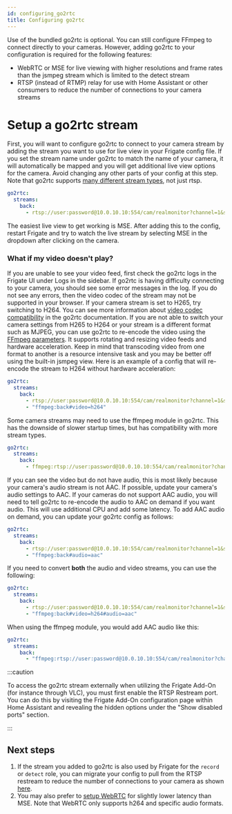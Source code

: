 ```yaml
---
id: configuring_go2rtc
title: Configuring go2rtc
---
```


Use of the bundled go2rtc is optional. You can still configure FFmpeg to connect directly to your cameras. However, adding go2rtc to your configuration is required for the following features:

- WebRTC or MSE for live viewing with higher resolutions and frame rates than the jsmpeg stream which is limited to the detect stream
- RTSP (instead of RTMP) relay for use with Home Assistant or other consumers to reduce the number of connections to your camera streams

# Setup a go2rtc stream

First, you will want to configure go2rtc to connect to your camera stream by adding the stream you want to use for live view in your Frigate config file. If you set the stream name under go2rtc to match the name of your camera, it will automatically be mapped and you will get additional live view options for the camera. Avoid changing any other parts of your config at this step. Note that go2rtc supports [many different stream types](https://github.com/AlexxIT/go2rtc/tree/v1.6.0#module-streams), not just rtsp.

```yaml
go2rtc:
  streams:
    back:
      - rtsp://user:password@10.0.10.10:554/cam/realmonitor?channel=1&subtype=2
```

The easiest live view to get working is MSE. After adding this to the config, restart Frigate and try to watch the live stream by selecting MSE in the dropdown after clicking on the camera.

### What if my video doesn't play?

If you are unable to see your video feed, first check the go2rtc logs in the Frigate UI under Logs in the sidebar. If go2rtc is having difficulty connecting to your camera, you should see some error messages in the log. If you do not see any errors, then the video codec of the stream may not be supported in your browser. If your camera stream is set to H265, try switching to H264. You can see more information about [video codec compatibility](https://github.com/AlexxIT/go2rtc/tree/v1.6.0#codecs-madness) in the go2rtc documentation. If you are not able to switch your camera settings from H265 to H264 or your stream is a different format such as MJPEG, you can use go2rtc to re-encode the video using the [FFmpeg parameters](https://github.com/AlexxIT/go2rtc/tree/v1.6.0#source-ffmpeg). It supports rotating and resizing video feeds and hardware acceleration. Keep in mind that transcoding video from one format to another is a resource intensive task and you may be better off using the built-in jsmpeg view. Here is an example of a config that will re-encode the stream to H264 without hardware acceleration:

```yaml
go2rtc:
  streams:
    back:
      - rtsp://user:password@10.0.10.10:554/cam/realmonitor?channel=1&subtype=2
      - "ffmpeg:back#video=h264"
```

Some camera streams may need to use the ffmpeg module in go2rtc. This has the downside of slower startup times, but has compatibility with more stream types.

```yaml
go2rtc:
  streams:
    back:
      - ffmpeg:rtsp://user:password@10.0.10.10:554/cam/realmonitor?channel=1&subtype=2
```

If you can see the video but do not have audio, this is most likely because your camera's audio stream is not AAC. If possible, update your camera's audio settings to AAC. If your cameras do not support AAC audio, you will need to tell go2rtc to re-encode the audio to AAC on demand if you want audio. This will use additional CPU and add some latency. To add AAC audio on demand, you can update your go2rtc config as follows:

```yaml
go2rtc:
  streams:
    back:
      - rtsp://user:password@10.0.10.10:554/cam/realmonitor?channel=1&subtype=2
      - "ffmpeg:back#audio=aac"
```

If you need to convert **both** the audio and video streams, you can use the following:

```yaml
go2rtc:
  streams:
    back:
      - rtsp://user:password@10.0.10.10:554/cam/realmonitor?channel=1&subtype=2
      - "ffmpeg:back#video=h264#audio=aac"
```

When using the ffmpeg module, you would add AAC audio like this:

```yaml
go2rtc:
  streams:
    back:
      - "ffmpeg:rtsp://user:password@10.0.10.10:554/cam/realmonitor?channel=1&subtype=2#video=copy#audio=copy#audio=aac"
```

:::caution

To access the go2rtc stream externally when utilizing the Frigate Add-On (for instance through VLC), you must first enable the RTSP Restream port. You can do this by visiting the Frigate Add-On configuration page within Home Assistant and revealing the hidden options under the "Show disabled ports" section.

:::

## Next steps

1. If the stream you added to go2rtc is also used by Frigate for the `record` or `detect` role, you can migrate your config to pull from the RTSP restream to reduce the number of connections to your camera as shown [here](/configuration/restream#reduce-connections-to-camera).
1. You may also prefer to [setup WebRTC](/configuration/live#webrtc-extra-configuration) for slightly lower latency than MSE. Note that WebRTC only supports h264 and specific audio formats.
